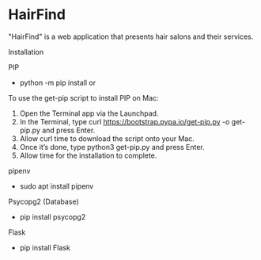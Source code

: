 # HairFind

"HairFind" is a web application that presents hair salons and their services.


Installation

PIP
- python -m pip install or 

To use the get-pip script to install PIP on Mac:

1. Open the Terminal app via the Launchpad.
2. In the Terminal, type curl https://bootstrap.pypa.io/get-pip.py -o get-pip.py and press Enter.
3. Allow curl time to download the script onto your Mac.
4. Once it’s done, type python3 get-pip.py and press Enter.
5. Allow time for the installation to complete.

pipenv

- sudo apt install pipenv


Psycopg2 (Database)

- pip install psycopg2

Flask
- pip install Flask